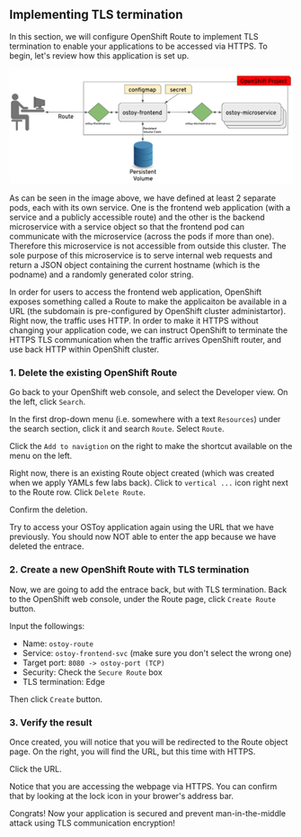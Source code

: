 ## Implementing TLS termination

In this section, we will configure OpenShift Route to implement TLS termination to enable your applications to be accessed via HTTPS. To begin, let's review how this application is set up.

![OSToy Diagram](images/3-ostoy-arch.png)

As can be seen in the image above, we have defined at least 2 separate pods, each with its own service.  One is the frontend web application (with a service and a publicly accessible route) and the other is the backend microservice with a service object so that the frontend pod can communicate with the microservice (across the pods if more than one).  Therefore this microservice is not accessible from outside this cluster. The sole purpose of this microservice is to serve internal web requests and return a JSON object containing the current hostname (which is the podname) and a randomly generated color string.

In order for users to access the frontend web application, OpenShift exposes something called a Route to make the applicaiton be available in a URL (the subdomain is pre-configured by OpenShift cluster administartor). Right now, the traffic uses HTTP. In order to make it HTTPS without changing your application code, we can instruct OpenShift to terminate the HTTPS TLS communication when the traffic arrives OpenShift router, and use back HTTP within OpenShift cluster.

### 1. Delete the existing OpenShift Route

Go back to your OpenShift web console, and select the Developer view. On the left, click `Search`.

In the first drop-down menu (i.e. somewhere with a text `Resources`) under the search section, click it and search `Route`. Select `Route`.

Click the `Add to navigtion` on the right to make the shortcut available on the menu on the left.

Right now, there is an existing Route object created (which was created when we apply YAMLs few labs back). Click to `vertical ...` icon right next to the Route row. Click `Delete Route`.

Confirm the deletion.

Try to access your OSToy application again using the URL that we have previously. You should now NOT able to enter the app because we have deleted the entrace.

### 2. Create a new OpenShift Route with TLS termination

Now, we are going to add the entrace back, but with TLS termination. Back to the OpenShift web console, under the Route page, click `Create Route` button.

Input the followings:

- Name: `ostoy-route`
- Service: `ostoy-frontend-svc` (make sure you don't select the wrong one)
- Target port: `8080 -> ostoy-port (TCP)`
- Security: Check the `Secure Route` box
- TLS termination: Edge

Then click `Create` button.

### 3. Verify the result

Once created, you will notice that you will be redirected to the Route object page. On the right, you will find the URL, but this time with HTTPS.

Click the URL.

Notice that you are accessing the webpage via HTTPS. You can confirm that by looking at the lock icon in your brower's address bar.

Congrats! Now your application is secured and prevent man-in-the-middle attack using TLS communication encryption!